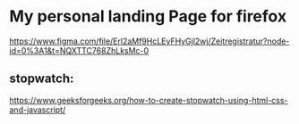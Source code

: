# My personal landing Page for firefox  
  https://www.figma.com/file/Erl2aMf9HcLEyFHyGjl2wj/Zeitregistratur?node-id=0%3A1&t=NQXTTC768ZhLksMc-0
## stopwatch:  
  https://www.geeksforgeeks.org/how-to-create-stopwatch-using-html-css-and-javascript/
